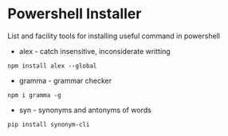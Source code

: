 # Powershell Installer

List and facility tools for installing useful command in powershell

* alex - catch insensitive, inconsiderate writting
```
npm install alex --global
```

* gramma - grammar checker 
```
npm i gramma -g
```

* syn - synonyms and antonyms of words
```
pip install synonym-cli
```
